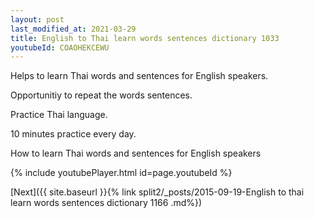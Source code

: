 ```yaml
---
layout: post
last_modified_at: 2021-03-29
title: English to Thai learn words sentences dictionary 1033 
youtubeId: COAOHEKCEWU
---
```

 
 
Helps to learn Thai words and sentences for English speakers.

Opportunitiy to repeat the words sentences. 

Practice Thai language. 
 
10 minutes practice every day. 
 
How to learn Thai words and sentences for English speakers 
 
{% include youtubePlayer.html id=page.youtubeId %}
 
 
[Next]({{ site.baseurl }}{% link  split2/_posts/2015-09-19-English to thai learn words sentences dictionary 1166 .md%})
 
